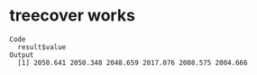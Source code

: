 # treecover works

    Code
      result$value
    Output
      [1] 2050.641 2050.348 2048.659 2017.076 2008.575 2004.666

